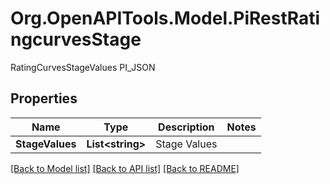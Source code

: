 # Org.OpenAPITools.Model.PiRestRatingcurvesStage
RatingCurvesStageValues PI_JSON

## Properties

Name | Type | Description | Notes
------------ | ------------- | ------------- | -------------
**StageValues** | **List&lt;string&gt;** | Stage Values | 

[[Back to Model list]](../README.md#documentation-for-models) [[Back to API list]](../README.md#documentation-for-api-endpoints) [[Back to README]](../README.md)

